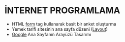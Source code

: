 # İNTERNET PROGRAMLAMA

- HTML [form](https://github.com/vedatonal38/internet-programlama/tree/main/0x01-form "form") tag kullanarak basit bir anket oluşturma
- Yemek tarifi sitesinin ana sayfa düzeni ([Layout](https://github.com/vedatonal38/internet-programlama/tree/main/0x02-Layout "Layout"))
- [Google](https://github.com/vedatonal38/internet-programming/tree/main/0x03-Google-Ana-Sayfa-Aray%C3%BCz%C3%BC "Google") Ana Sayfanın Arayüzü Tasarımı
